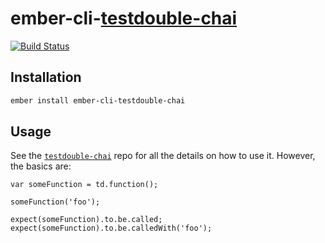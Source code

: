 # ember-cli-[testdouble-chai][testdouble-chai]

[![Build Status](https://travis-ci.org/alexlafroscia/ember-cli-testdouble-chai.svg?branch=master)](https://travis-ci.org/alexlafroscia/ember-cli-testdouble-chai)

## Installation

```bash
ember install ember-cli-testdouble-chai
```

## Usage

See the [`testdouble-chai`][testdouble-chai] repo for all the details on how to use it.  However, the basics are:

```
var someFunction = td.function();

someFunction('foo');

expect(someFunction).to.be.called;
expect(someFunction).to.be.calledWith('foo');
```

[testdouble-chai]: https://github.com/BaseCase/testdouble-chai
